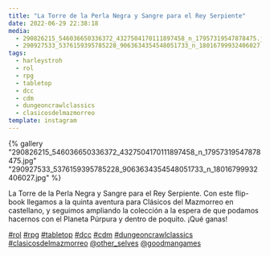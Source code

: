 ```yaml
---
title: "La Torre de la Perla Negra y Sangre para el Rey Serpiente"
date: 2022-06-29 22:38:18
media:
  - 290826215_546036650336372_4327504170111897458_n_17957319547878475.jpg
  - 290927533_5376159395785228_9063634354548051733_n_18016799932406027.jpg
tags:
  - harleystroh
  - rol
  - rpg
  - tabletop
  - dcc
  - cdm
  - dungeoncrawlclassics
  - clasicosdelmazmorreo
template: instagram
---
```


{% gallery "290826215_546036650336372_4327504170111897458_n_17957319547878475.jpg" "290927533_5376159395785228_9063634354548051733_n_18016799932406027.jpg" %}

La Torre de la Perla Negra y Sangre para el Rey Serpiente. Con este flip-book llegamos a la quinta aventura para Clásicos del Mazmorreo en castellano, y seguimos ampliando la colección a la espera de que podamos hacernos con el Planeta Púrpura y dentro de poquito. ¡Qué ganas! 

[#rol](/tags/rol) [#rpg](/tags/rpg) [#tabletop](/tags/tabletop) [#dcc](/tags/dcc) [#cdm](/tags/cdm) [#dungeoncrawlclassics](/tags/dungeoncrawlclassics) [#clasicosdelmazmorreo](/tags/clasicosdelmazmorreo) [@other_selves](https://instagram.com/other_selves) [@goodmangames](https://instagram.com/goodmangames) 
